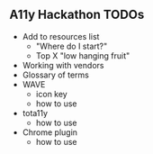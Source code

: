 ## A11y Hackathon TODOs

* Add to resources list
  * "Where do I start?"
  * Top X "low hanging fruit"
* Working with vendors
* Glossary of terms
* WAVE
  * icon key
  * how to use
* tota11y
  * how to use
* Chrome plugin
  * how to use 
